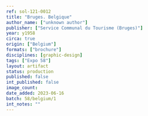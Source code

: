```yaml
---
ref: sol-121-0012
title: "Bruges. Belgique"
author_name: ["unknown author"]
publisher: ["Service Communal du Tourisme (Bruges)"]
year: y1958
circa: true
origin: ["Belgium"]
formats: ["brochure"]
disciplines: [graphic-design]
tags: ["Expo 58"]
layout: artifact
status: production
published: false
int_published: false
image_count:
date_added: 2023-06-16
batch: 58/belgium/1
int_notes: ""
---
```

